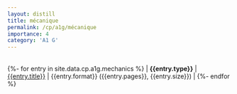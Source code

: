 ```yaml
---
layout: distill
title: mécanique
permalink: /cp/a1g/mécanique
importance: 4
category: 'A1 G'
---
```


|          |          |          |
| :------: | -------- | -------: |
{%- for entry in site.data.cp.a1g.mechanics %}
| **{{entry.type}}** | <a href="{{ entry.url }}" target="_blank" rel="noopener noreferrer">{{entry.title}}</a> | {{entry.format}} ({{entry.pages}}, {{entry.size}}) |
{%- endfor %}